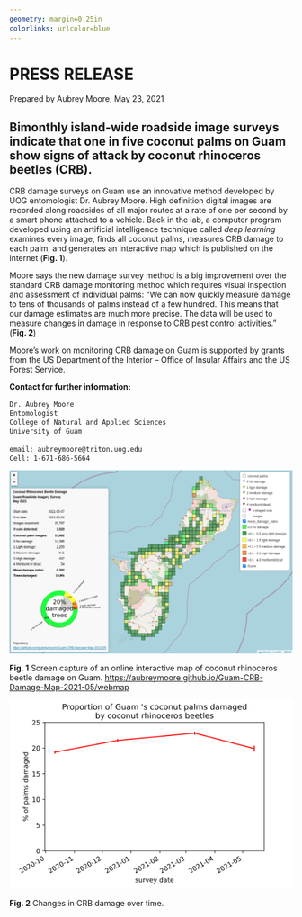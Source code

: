 ```yaml
---
geometry: margin=0.25in
colorlinks: urlcolor=blue
---
```


# PRESS RELEASE

Prepared by Aubrey Moore, May 23, 2021

## Bimonthly island-wide roadside image surveys indicate that one in five coconut palms on Guam show signs of attack by coconut rhinoceros beetles (CRB). 

CRB damage surveys on Guam use an innovative method developed by UOG entomologist Dr. Aubrey Moore. High definition digital images are recorded along roadsides of all major routes at a rate of one per second by a smart phone attached to a vehicle. Back in the lab, a computer program developed using an artificial intelligence technique called *deep learning* examines every image, finds all coconut palms, measures CRB damage to each palm, and generates an interactive map which is published on the internet (**Fig. 1**).


Moore says the new damage survey method is a big improvement over the standard CRB damage monitoring method which requires visual inspection and assessment of individual palms: “We can now quickly measure damage to tens of thousands of palms instead of a few hundred. This means that our damage estimates are much more precise. The data will be used to measure changes in damage in response to CRB pest control activities.” (**Fig. 2**)

Moore’s work on monitoring CRB damage on Guam is supported by grants from the US Department of the Interior – Office of Insular Affairs and the US Forest Service.

**Contact for further information:**
```
Dr. Aubrey Moore
Entomologist
College of Natural and Applied Sciences
University of Guam

email: aubreymoore@triton.uog.edu
Cell: 1-671-686-5664
```

![](webmap-screenshot.png)

**Fig. 1** Screen capture of an online interactive map of coconut rhinoceros beetle damage on Guam. <https://aubreymoore.github.io/Guam-CRB-Damage-Map-2021-05/webmap>

![](timeline.png)

**Fig. 2** Changes in CRB damage over time.

<!--- 
The above ghf markdown can be converted to a PDF file using:

pandoc press-release-roadside.md -f gfm -o press-release-roadside.pdf
--->
 

